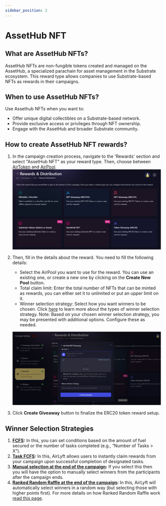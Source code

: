 ```yaml
---
sidebar_position: 2
---
```


# AssetHub NFT

## What are AssetHub NFTs?

AssetHub NFTs are non-fungible tokens created and managed on the AssetHub, a specialized parachain for asset management in the Substrate ecosystem. This reward type allows companies to use Substrate-based NFTs as rewards in their campaigns.

## When to use AssetHub NFTs?

Use Assethub NFTs when you want to:

- Offer unique digital collectibles on a Substrate-based network.
- Provide exclusive access or privileges through NFT ownership.
- Engage with the AssetHub and broader Substrate community.

## How to create AssetHub NFT rewards?

1. In the campaign creation process, navigate to the 'Rewards' section and select "AssetHub NFT" as your reward type. Then, choose between [AirToken](../../../air-token) and [AirPool](../../../air-pool).
   ![Creating a AssetHub NFT Giveaway](../images/rewardsmain.png)

2. Then, fill in the details about the reward. You need to fill the following details:

   - Select the AirPool you want to use for the reward. You can use an existing one, or create a new one by clicking on the **Create New Pool** button.
   - Total claim limit: Enter the total number of NFTs that can be minted as rewards, you can either set it to unlimited or put an upper limit on it.
   - Winner selection strategy: Select how you want winners to be chosen. Click [here](../winner-selection) to learn more about the types of winner selection strategy.
     Note: Based on your chosen winner selection strategy, you may be presented with additional options. Configure these as needed.

   ![AssetHub NFT Creation](../images/assethubnftrewardcreation.png)

3. Click **Create Giveaway** button to finalize the ERC20 token reward setup.

## Winner Selection Strategies

1. **[FCFS](../winner-selection/fcfs):** In this, you can set conditions based on the amount of fuel secured or the number of tasks completed (e.g., “Number of Tasks > X”).
2. **[Task FCFS](../winner-selection/task-fcfs):** In this, AirLyft allows users to instantly claim rewards from your campaign upon successful completion of designated tasks.
3. **[Manual selection at the end of the campaign](../winner-selection/manual):** If you select this then you will have the option to manually select winners from the participants after the campaign ends.
4. **[Ranked Random Raffle at the end of the campaign](../winner-selection/ranked-random):** In this, AirLyft will automatically select winners in a random way (but selecting those with higher points first). For more details on how Ranked Random Raffle work [read this page](../winner-selection/ranked-random).

